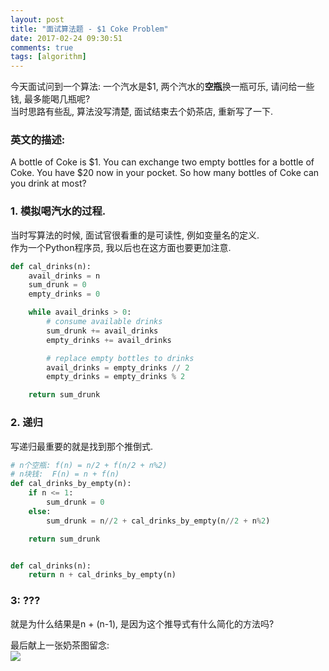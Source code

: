 ```yaml
---
layout: post
title: "面试算法题 - $1 Coke Problem"
date: 2017-02-24 09:30:51
comments: true
tags: [algorithm]
---
```


今天面试问到一个算法: 一个汽水是$1, 两个汽水的**空瓶**换一瓶可乐, 请问给一些钱, 最多能喝几瓶呢?     
当时思路有些乱, 算法没写清楚, 面试结束去个奶茶店, 重新写了一下.    
<!--more-->
    

### 英文的描述:    
A bottle of Coke is $1. You can exchange two empty bottles for a bottle of Coke. You have $20 now in your pocket. So how many bottles of Coke can you drink at most?    


### 1. 模拟喝汽水的过程.
当时写算法的时候, 面试官很看重的是可读性, 例如变量名的定义.     
作为一个Python程序员, 我以后也在这方面也要更加注意.    
```python
def cal_drinks(n):
    avail_drinks = n
    sum_drunk = 0
    empty_drinks = 0

    while avail_drinks > 0:
        # consume available drinks
        sum_drunk += avail_drinks
        empty_drinks += avail_drinks

        # replace empty bottles to drinks
        avail_drinks = empty_drinks // 2
        empty_drinks = empty_drinks % 2

    return sum_drunk
```


### 2. 递归
写递归最重要的就是找到那个推倒式.     
```python
# n个空瓶: f(n) = n/2 + f(n/2 + n%2)
# n块钱:  F(n) = n + f(n)
def cal_drinks_by_empty(n):
    if n <= 1:
        sum_drunk = 0
    else:
        sum_drunk = n//2 + cal_drinks_by_empty(n//2 + n%2)

    return sum_drunk


def cal_drinks(n):
    return n + cal_drinks_by_empty(n)
```


### 3: ???
就是为什么结果是n + (n-1), 是因为这个推导式有什么简化的方法吗?     



最后献上一张奶茶图留念:   
<img style="max-height:330px" src="/images/blog/170224_coke/milktea.JPG">   
